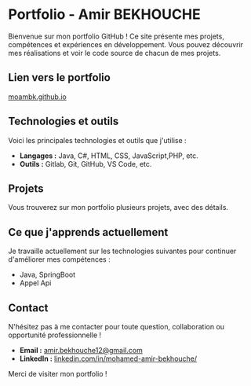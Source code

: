 # Portfolio - Amir BEKHOUCHE

Bienvenue sur mon portfolio GitHub ! Ce site présente mes projets, compétences et expériences en développement. Vous pouvez découvrir mes réalisations et voir le code source de chacun de mes projets.

## Lien vers le portfolio

[moambk.github.io](https://moambk.github.io/)

## Technologies et outils

Voici les principales technologies et outils que j'utilise :

- **Langages :** Java, C#, HTML, CSS, JavaScript,PHP, etc.
- **Outils :** Gitlab, Git, GitHub, VS Code, etc.

## Projets

Vous trouverez sur mon portfolio plusieurs projets, avec des détails.

## Ce que j'apprends actuellement

Je travaille actuellement sur les technologies suivantes pour continuer d'améliorer mes compétences :

- Java, SpringBoot
- Appel Api

## Contact

N'hésitez pas à me contacter pour toute question, collaboration ou opportunité professionnelle !

- **Email :** amir.bekhouche12@gmail.com
- **LinkedIn :** [linkedin.com/in/mohamed-amir-bekhouche/](https://www.linkedin.com/in/mohamed-amir-bekhouche-73a297331/)

Merci de visiter mon portfolio ! 
